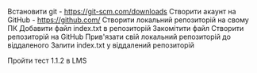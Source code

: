 Встановити git - https://git-scm.com/downloads
Створити акаунт на GitHub - https://github.com/
Створити локальний репозиторій на свому ПК
Добавити файл index.txt в репозиторій
Закомітити файл
Створити репозиторій на GitHub
Прив'язати свій локальний репозиторій до віддаленого
Залити index.txt у віддалений репозиторій

Пройти тест 1.1.2 в LMS